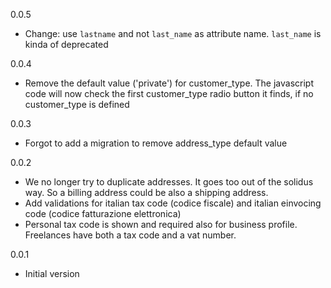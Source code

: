 0.0.5
* Change: use `lastname` and not `last_name` as attribute name. `last_name` is kinda of deprecated

0.0.4
* Remove the default value ('private') for customer_type. The javascript code will now check the first customer_type radio button
  it finds, if no customer_type is defined

0.0.3
* Forgot to add a migration to remove address_type default value

0.0.2
* We no longer try to duplicate addresses. It goes too out of the solidus way. So a billing address could be also a shipping address.
* Add validations for italian tax code (codice fiscale) and italian einvocing code (codice fatturazione elettronica)
* Personal tax code is shown and required also for business profile. Freelances have both a tax code and a vat number.

0.0.1
* Initial version
